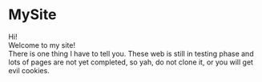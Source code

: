 # MySite
Hi!  
Welcome to my site!  
There is one thing I have to tell you. These web is still in testing phase and lots of pages are not yet completed, so yah, do not clone it, or you will get evil cookies.

